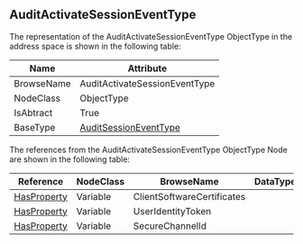 <!-- objecttype -->
## AuditActivateSessionEventType
The representation of the AuditActivateSessionEventType ObjectType in the address space is shown in the following table:  

|Name|Attribute|
|---|---|
|BrowseName|AuditActivateSessionEventType|
|NodeClass|ObjectType|
|IsAbtract|True|
|BaseType|[AuditSessionEventType](../../../Part5/ObjectTypes/AuditSessionEventType/readme.md)|

The references from the AuditActivateSessionEventType ObjectType Node are shown in the following table:  

|Reference|NodeClass|BrowseName|DataType|TypeDefinition|ModellingRule|
|---|---|---|---|---|---|
|[HasProperty](../../../Part3/ReferenceTypes/HasProperty/readme.md)|Variable|ClientSoftwareCertificates||[PropertyType](../../Part5/VariableTypes/PropertyType/readme.md)|[Mandatory](../../Objects/Mandatory/readme.md)|
|[HasProperty](../../../Part3/ReferenceTypes/HasProperty/readme.md)|Variable|UserIdentityToken||[PropertyType](../../Part5/VariableTypes/PropertyType/readme.md)|[Mandatory](../../Objects/Mandatory/readme.md)|
|[HasProperty](../../../Part3/ReferenceTypes/HasProperty/readme.md)|Variable|SecureChannelId||[PropertyType](../../Part5/VariableTypes/PropertyType/readme.md)|[Mandatory](../../Objects/Mandatory/readme.md)|

